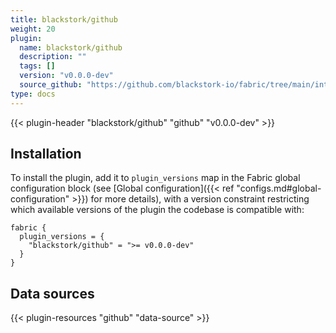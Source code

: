 ```yaml
---
title: blackstork/github
weight: 20
plugin:
  name: blackstork/github
  description: ""
  tags: []
  version: "v0.0.0-dev"
  source_github: "https://github.com/blackstork-io/fabric/tree/main/internal/github/"
type: docs
---
```


{{< plugin-header "blackstork/github" "github" "v0.0.0-dev" >}}

## Installation

To install the plugin, add it to `plugin_versions` map in the Fabric global configuration block (see [Global configuration]({{< ref "configs.md#global-configuration" >}}) for more details), with a version constraint restricting which available versions of the plugin the codebase is compatible with:

```hcl
fabric {
  plugin_versions = {
    "blackstork/github" = ">= v0.0.0-dev"
  }
}
```


## Data sources

{{< plugin-resources "github" "data-source" >}}
